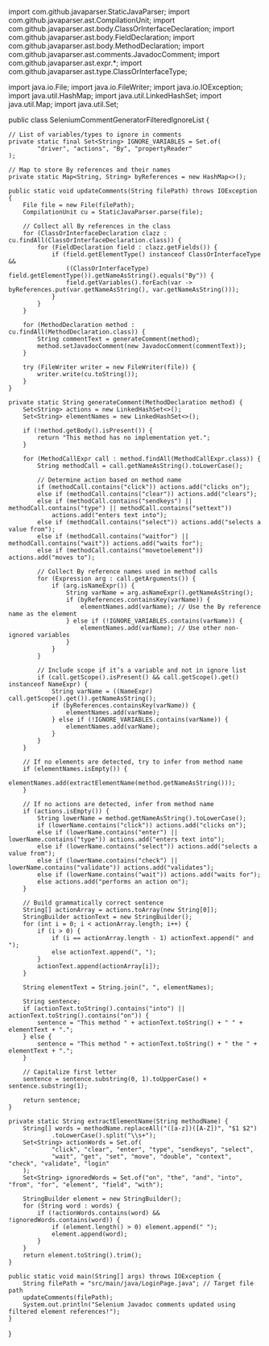 import com.github.javaparser.StaticJavaParser;
import com.github.javaparser.ast.CompilationUnit;
import com.github.javaparser.ast.body.ClassOrInterfaceDeclaration;
import com.github.javaparser.ast.body.FieldDeclaration;
import com.github.javaparser.ast.body.MethodDeclaration;
import com.github.javaparser.ast.comments.JavadocComment;
import com.github.javaparser.ast.expr.*;
import com.github.javaparser.ast.type.ClassOrInterfaceType;

import java.io.File;
import java.io.FileWriter;
import java.io.IOException;
import java.util.HashMap;
import java.util.LinkedHashSet;
import java.util.Map;
import java.util.Set;

public class SeleniumCommentGeneratorFilteredIgnoreList {

    // List of variables/types to ignore in comments
    private static final Set<String> IGNORE_VARIABLES = Set.of(
            "driver", "actions", "By", "propertyReader"
    );

    // Map to store By references and their names
    private static Map<String, String> byReferences = new HashMap<>();

    public static void updateComments(String filePath) throws IOException {
        File file = new File(filePath);
        CompilationUnit cu = StaticJavaParser.parse(file);

        // Collect all By references in the class
        for (ClassOrInterfaceDeclaration clazz : cu.findAll(ClassOrInterfaceDeclaration.class)) {
            for (FieldDeclaration field : clazz.getFields()) {
                if (field.getElementType() instanceof ClassOrInterfaceType &&
                    ((ClassOrInterfaceType) field.getElementType()).getNameAsString().equals("By")) {
                    field.getVariables().forEach(var -> byReferences.put(var.getNameAsString(), var.getNameAsString()));
                }
            }
        }

        for (MethodDeclaration method : cu.findAll(MethodDeclaration.class)) {
            String commentText = generateComment(method);
            method.setJavadocComment(new JavadocComment(commentText));
        }

        try (FileWriter writer = new FileWriter(file)) {
            writer.write(cu.toString());
        }
    }

    private static String generateComment(MethodDeclaration method) {
        Set<String> actions = new LinkedHashSet<>();
        Set<String> elementNames = new LinkedHashSet<>();

        if (!method.getBody().isPresent()) {
            return "This method has no implementation yet.";
        }

        for (MethodCallExpr call : method.findAll(MethodCallExpr.class)) {
            String methodCall = call.getNameAsString().toLowerCase();

            // Determine action based on method name
            if (methodCall.contains("click")) actions.add("clicks on");
            else if (methodCall.contains("clear")) actions.add("clears");
            else if (methodCall.contains("sendkeys") || methodCall.contains("type") || methodCall.contains("settext"))
                actions.add("enters text into");
            else if (methodCall.contains("select")) actions.add("selects a value from");
            else if (methodCall.contains("waitfor") || methodCall.contains("wait")) actions.add("waits for");
            else if (methodCall.contains("movetoelement")) actions.add("moves to");

            // Collect By reference names used in method calls
            for (Expression arg : call.getArguments()) {
                if (arg.isNameExpr()) {
                    String varName = arg.asNameExpr().getNameAsString();
                    if (byReferences.containsKey(varName)) {
                        elementNames.add(varName); // Use the By reference name as the element
                    } else if (!IGNORE_VARIABLES.contains(varName)) {
                        elementNames.add(varName); // Use other non-ignored variables
                    }
                }
            }

            // Include scope if it’s a variable and not in ignore list
            if (call.getScope().isPresent() && call.getScope().get() instanceof NameExpr) {
                String varName = ((NameExpr) call.getScope().get()).getNameAsString();
                if (byReferences.containsKey(varName)) {
                    elementNames.add(varName);
                } else if (!IGNORE_VARIABLES.contains(varName)) {
                    elementNames.add(varName);
                }
            }
        }

        // If no elements are detected, try to infer from method name
        if (elementNames.isEmpty()) {
            elementNames.add(extractElementName(method.getNameAsString()));
        }

        // If no actions are detected, infer from method name
        if (actions.isEmpty()) {
            String lowerName = method.getNameAsString().toLowerCase();
            if (lowerName.contains("click")) actions.add("clicks on");
            else if (lowerName.contains("enter") || lowerName.contains("type")) actions.add("enters text into");
            else if (lowerName.contains("select")) actions.add("selects a value from");
            else if (lowerName.contains("check") || lowerName.contains("validate")) actions.add("validates");
            else if (lowerName.contains("wait")) actions.add("waits for");
            else actions.add("performs an action on");
        }

        // Build grammatically correct sentence
        String[] actionArray = actions.toArray(new String[0]);
        StringBuilder actionText = new StringBuilder();
        for (int i = 0; i < actionArray.length; i++) {
            if (i > 0) {
                if (i == actionArray.length - 1) actionText.append(" and ");
                else actionText.append(", ");
            }
            actionText.append(actionArray[i]);
        }

        String elementText = String.join(", ", elementNames);

        String sentence;
        if (actionText.toString().contains("into") || actionText.toString().contains("on")) {
            sentence = "This method " + actionText.toString() + " " + elementText + ".";
        } else {
            sentence = "This method " + actionText.toString() + " the " + elementText + ".";
        }

        // Capitalize first letter
        sentence = sentence.substring(0, 1).toUpperCase() + sentence.substring(1);

        return sentence;
    }

    private static String extractElementName(String methodName) {
        String[] words = methodName.replaceAll("([a-z])([A-Z])", "$1 $2")
                .toLowerCase().split("\\s+");
        Set<String> actionWords = Set.of(
                "click", "clear", "enter", "type", "sendkeys", "select",
                "wait", "get", "set", "move", "double", "context", "check", "validate", "login"
        );
        Set<String> ignoredWords = Set.of("on", "the", "and", "into", "from", "for", "element", "field", "with");

        StringBuilder element = new StringBuilder();
        for (String word : words) {
            if (!actionWords.contains(word) && !ignoredWords.contains(word)) {
                if (element.length() > 0) element.append(" ");
                element.append(word);
            }
        }
        return element.toString().trim();
    }

    public static void main(String[] args) throws IOException {
        String filePath = "src/main/java/LoginPage.java"; // Target file path
        updateComments(filePath);
        System.out.println("Selenium Javadoc comments updated using filtered element references!");
    }
}